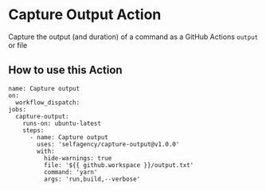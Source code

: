 # Capture Output Action

Capture the output (and duration) of a command as a GitHub Actions `output` or file

## How to use this Action

```
name: Capture output
on:
  workflow_dispatch:
jobs:
  capture-output:
    runs-on: ubuntu-latest
    steps:
      - name: Capture output
        uses: 'selfagency/capture-output@v1.0.0'
        with:
          hide-warnings: true
          file: '${{ github.workspace }}/output.txt'
          command: 'yarn'
          args: 'run,build,--verbose'
```